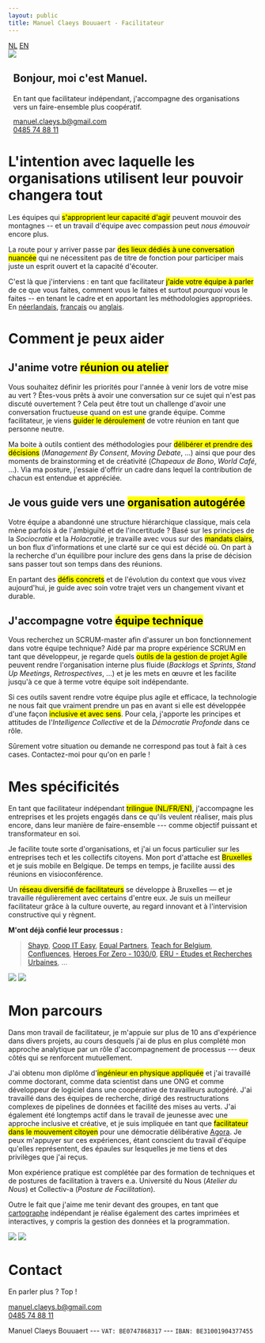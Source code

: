 ```yaml
---
layout: public
title: Manuel Claeys Bouuaert - Facilitateur
---
```

<div class="language-box">
    <a href="/facili_nl" class="language">NL</a>
    <a href="/facili" class="language">EN</a>
</div>
<div class="image-box">
    <img src="img/manuel.jpg">
    <div style="margin:auto 10px">
        <h2>Bonjour, moi c'est Manuel.</h2>
        <div style="margin-top: 20px;">
            En tant que facilitateur indépendant, j'accompagne des organisations vers un faire-ensemble plus coopératif.
        </div>
        <div style="margin-top: 12px;">
            <a href="mailto:manuel.claeys.b@gmail.com" class="email">manuel.claeys.b@gmail.com</a><br>
            <a href="tel:+32485748811" class="phone">0485 74 88 11</a>
        </div>
    </div>
</div>

<h1 class="with-margin-top">L'intention avec laquelle les organisations utilisent leur pouvoir changera tout</h1>

Les équipes qui <mark>s'approprient leur capacité d'agir</mark> peuvent mouvoir des montagnes -- et un travail d'équipe avec compassion peut *nous émouvoir* encore plus.

La route pour y arriver passe par <mark>des lieux dédiés à une conversation nuancée</mark> qui ne nécessitent pas de titre de fonction pour participer mais juste un esprit ouvert et la capacité d'écouter.

C'est là que j'interviens : en tant que facilitateur <mark>j'aide votre équipe à parler</mark> de ce que vous faites, comment vous le faites et surtout *pourquoi* vous le faites -- en tenant le cadre et en apportant les méthodologies appropriées. En <a href="/facili_nl" class="language">néerlandais</a>, <a href="/facili_fr" class="language">français</a> ou <a href="/facili" class="language">anglais</a>.

<h1 class="with-margin-top">Comment je peux aider</h1>

<div class="focus" markdown="1">

## J'anime votre <mark>réunion ou atelier</mark>

Vous souhaitez définir les priorités pour l'année à venir lors de votre mise au vert ? Êtes-vous prêts à avoir une conversation sur ce sujet qui n'est pas discuté ouvertement ? Cela peut être tout un challenge d'avoir une conversation fructueuse quand on est une grande équipe. Comme facilitateur, je viens <mark>guider le déroulement</mark> de votre réunion en tant que personne neutre.

Ma boite à outils contient des méthodologies pour <mark>délibérer et prendre des décisions</mark> (*Management By Consent*, *Moving Debate*, ...) ainsi que pour des moments de brainstorming et de créativité (*Chapeaux de Bono*, *World Café*, ...). Via ma posture, j'essaie d'offrir un cadre dans lequel la contribution de chacun est entendue et appréciée.

</div>

<div class="focus" markdown="1">

## Je vous guide vers une <mark>organisation autogérée</mark>

Votre équipe a abandonné une structure hiérarchique classique, mais cela mène parfois à de l'ambiguïté et de l'incertitude ? Basé sur les principes de la *Sociocratie* et la *Holacratie*, je travaille avec vous sur des <mark>mandats clairs</mark>, un bon flux d'informations et une clarté sur ce qui est décidé où. On part à la recherche d'un équilibre pour inclure des gens dans la prise de décision sans passer tout son temps dans des réunions. 

En partant des <mark>défis concrets</mark> et de l'évolution du context que vous vivez aujourd'hui, je guide avec soin votre trajet vers un changement vivant et durable.

</div>

<div class="focus" markdown="1">

## J'accompagne votre <mark>équipe technique</mark>

Vous recherchez un SCRUM-master afin d'assurer un bon fonctionnement dans votre équipe technique? Aidé par ma propre expérience SCRUM en tant que développeur, je regarde quels <mark>outils de la gestion de projet Agile</mark> peuvent rendre l'organisation interne plus fluide (*Backlogs* et *Sprints*, *Stand Up Meetings*, *Retrospectives*, ...) et je les mets en œuvre et les facilite jusqu'à ce que à terme votre équipe soit indépendante. 

Si ces outils savent rendre votre équipe plus agile et efficace, la technologie ne nous fait que vraiment prendre un pas en avant si elle est développée d'une façon <mark>inclusive et avec sens</mark>. Pour cela, j'apporte les principes et attitudes de l'*Intelligence Collective* et de la *Démocratie Profonde* dans ce rôle.

</div>

Sûrement votre situation ou demande ne correspond pas tout à fait à ces cases. Contactez-moi pour qu'on en parle !

<h1 class="with-margin-top">Mes spécificités</h1>

En tant que facilitateur indépendant <mark>trilingue (NL/FR/EN)</mark>, j'accompagne les entreprises et les projets engagés dans ce qu'ils veulent réaliser, mais plus encore, dans leur manière de faire-ensemble --- comme objectif puissant et transformateur en soi.

Je facilite toute sorte d'organisations, et j'ai un focus particulier sur les entreprises tech et les collectifs citoyens. Mon port d'attache est <mark>Bruxelles</mark> et je suis mobile en Belgique. De temps en temps, je facilite aussi des réunions en visioconférence.

Un <mark>réseau diversifié de facilitateurs</mark> se développe à Bruxelles — et je travaille régulièrement avec certains d'entre eux. Je suis un meilleur facilitateur grâce à la culture ouverte, au regard innovant et à l'intervision constructive qui y règnent.

**M'ont déjà confié leur processus :**

> [Shayp](https://shayp.com/), [Coop IT Easy](https://coopiteasy.be/), [Equal Partners](https://equal-partners.eu/), [Teach for Belgium](https://teachforbelgium.be/), [Confluences](https://www.confluences.eu/), [Heroes For Zero - 1030/0](https://heroesforzero.be/), [ERU - Etudes et Recherches Urbaines](https://eru-urbanisme.be/), ...

<div class="image-box">
    <img src="img/freelance_2.jpg"/>
    <img src="img/freelance_4.jpg"/>
</div>

<h1 class="with-margin-top">Mon parcours</h1>

Dans mon travail de facilitateur, je m'appuie sur plus de 10 ans d'expérience dans divers projets, au cours desquels j'ai de plus en plus complété mon approche analytique par un rôle d'accompagnement de processus --- deux côtés qui se renforcent mutuellement.

J'ai obtenu mon diplôme d'<mark>ingénieur en physique appliquée</mark> et j'ai travaillé comme doctorant, comme data scientist dans une ONG et comme développeur de logiciel dans une coopérative de travailleurs autogéré. J'ai travaillé dans des équipes de recherche, dirigé des restructurations complexes de pipelines de données et facilité des mises au verts. J'ai également été longtemps actif dans le travail de jeunesse avec une approche inclusive et créative, et je suis impliquée en tant que <mark>facilitateur dans le mouvement citoyen</mark> pour une démocratie délibérative [Agora](https://agora.brussels). Je peux m'appuyer sur ces expériences, étant conscient du travail d'équipe qu'elles représentent, des épaules sur lesquelles je me tiens et des privilèges que j'ai reçus.

Mon expérience pratique est complétée par des formation de techniques et de postures de facilitation à travers e.a. Université du Nous (*Atelier du Nous*) et Collectiv-a (*Posture de Facilitation*).

Outre le fait que j'aime me tenir devant des groupes, en tant que <a href="/carto" class="internal">cartographe</a> indépendant je réalise également des cartes imprimées et interactives, y compris la gestion des données et la programmation.

<div class="image-box">
    <img src="img/freelance_1.jpg"/>
    <img src="img/freelance_3.jpg"/>
</div>

<h1 class="with-margin-top">Contact</h1>

En parler plus ? Top !

<div class="focus" markdown="1">
<a href="mailto:manuel.claeys.b@gmail.com" class="email">manuel.claeys.b@gmail.com</a><br>
<a href="tel:+32485748811" class="phone">0485 74 88 11</a>
</div>

Manuel Claeys Bouuaert --- `VAT: BE0747868317` --- `IBAN: BE31001904377455`
